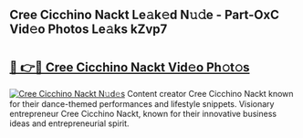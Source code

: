 ## Cree Cicchino Nackt Le𝚊k𝚎d N𝚞𝚍e - Part-OxC Vid𝚎o Photos Le𝚊ks kZvp7

# <h2><a href="http://fb3calb.evod.top/?m=Cree+Cicchino+Nackt">🔗 👉🔴 Cree Cicchino Nackt Vid𝚎o Ph𝚘t𝚘s</a></h2>

[![Cree Cicchino Nackt N𝚞d𝚎s](https://i.imgur.com/8V9OHl7.gif)](http://fb3calb.evod.top/?m=Cree+Cicchino+Nackt)
Content creator Cree Cicchino Nackt known for their dance-themed performances and lifestyle snippets. Visionary entrepreneur Cree Cicchino Nackt, known for their innovative business ideas and entrepreneurial spirit. 
